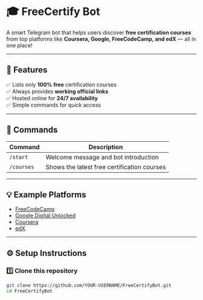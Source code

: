 # 🎓 FreeCertify Bot

A smart Telegram bot that helps users discover **free certification courses** from top platforms like **Coursera, Google, FreeCodeCamp, and edX** — all in one place!

---

## 🚀 Features
✅ Lists only **100% free** certification courses  
✅ Always provides **working official links**  
✅ Hosted online for **24/7 availability**  
✅ Simple commands for quick access  

---

## 🧠 Commands
| Command | Description |
|----------|-------------|
| `/start` | Welcome message and bot introduction |
| `/courses` | Shows the latest free certification courses |

---

## 💡 Example Platforms
- [FreeCodeCamp](https://www.freecodecamp.org/)
- [Google Digital Unlocked](https://learndigital.withgoogle.com/digitalunlocked/)
- [Coursera](https://www.coursera.org/)
- [edX](https://www.edx.org/)

---

## ⚙️ Setup Instructions

### 1️⃣ Clone this repository
```bash
git clone https://github.com/YOUR-USERNAME/FreeCertifyBot.git
cd FreeCertifyBot
